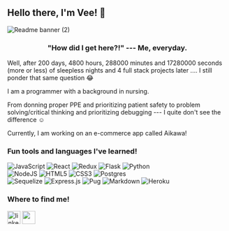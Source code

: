 ## Hello there, I'm Vee! 👋
![Readme banner (2)](https://user-images.githubusercontent.com/92604480/175332216-d8fea704-1420-44ab-8216-0e04f5d17155.gif)
<!-- ![Readme banner](https://user-images.githubusercontent.com/92604480/175169197-0b41275b-b003-4fc0-8f25-59c7081e71c0.gif) -->


<h3 align= "center" dir="auto">"How did I get here?!" --- Me, everyday.</h3>

Well, after 200 days, 4800 hours, 288000 minutes and 17280000 seconds (more or less) of sleepless nights and 4 full stack projects later .... I still ponder that same question :joy:

I am a programmer with a background in nursing. 

From donning proper PPE and prioritizing patient safety to problem solving/critical thinking and prioritizing debugging --- I quite don't see the difference :relaxed:

Currently, I am working on an e-commerce app called Aikawa!

### Fun tools and languages I've learned!

![JavaScript](https://img.shields.io/badge/code-javascript-%23316192.svg?style=for-the-badge&logo=javascript&logoColor=white&color=2bbc8a)
![React](https://img.shields.io/badge/code-react-%23316192.svg?style=for-the-badge&logo=react&logoColor=white&color=2bbc8a)
![Redux](https://img.shields.io/badge/code-redux-%23316192.svg?style=for-the-badge&logo=redux&logoColor=white&color=2bbc8a)
![Flask](https://img.shields.io/badge/tools-flask-%23316192.svg?style=for-the-badge&logo=flask&logoColor=white&color=2bbc8a)
![Python](https://img.shields.io/badge/code-python-%23316192.svg?style=for-the-badge&logo=python&logoColor=white&color=2bbc8a) </br>
![NodeJS](https://img.shields.io/badge/tools-node.js-%23316192.svg?style=for-the-badge&logo=node.js&logoColor=white&color=2bbc8a)
![HTML5](https://img.shields.io/badge/designtools-html5-%23316192.svg?style=for-the-badge&logo=html5&logoColor=white&color=2bbc8a)
![CSS3](https://img.shields.io/badge/designtools-css3-%23316192.svg?style=for-the-badge&logo=css3&logoColor=white&color=2bbc8a) 
![Postgres](https://img.shields.io/badge/tools-postgres-%23316192.svg?style=for-the-badge&logo=postgresql&logoColor=white&color=2bbc8a) </br>
![Sequelize](https://img.shields.io/badge/tools-Sequelize-52B0E7?style=for-the-badge&logo=Sequelize&logoColor=white&color=2bbc8a) 
![Express.js](https://img.shields.io/badge/datalanguage-express.js-%23316192.svg?style=for-the-badge&logo=express&logoColor=white&color=2bbc8a)
![Pug](https://img.shields.io/badge/code-pug-%23316192.svg?style=for-the-badge&logo=pug&logoColor=white&color=2bbc8a)
![Markdown](https://img.shields.io/badge/tools-markdown-%23316192.svg?style=for-the-badge&logo=markdown&logoColor=white&color=2bbc8a) 
![Heroku](https://img.shields.io/badge/tools-heroku-%23316192.svg?style=for-the-badge&logo=heroku&logoColor=white&color=2bbc8a) 

### Where to find me!

<p align="left">
<a href="https://www.linkedin.com/in/vee-alianza/" target="blank"><img align="center" src="https://user-images.githubusercontent.com/92604480/175175986-aba34d2f-0a93-40c3-b690-227bd2398a6b.png" alt="linkedin" height="30" /></a>
<a href="https://angel.co/u/vee-alianza" target="blank"><img align="center" src="https://user-images.githubusercontent.com/92604480/175179414-d2a9fef2-8b35-4dc7-8cab-77257e0f5f4a.jpg" style="color:white"  alt="angel-list" height="30" /></a>
</p>




<!-- 
<a href="https://www.linkedin.com/in/vee-alianza/" target="_blank" >
  <img align="left"  src="https://img.shields.io/badge/LinkedIn-0077B5?style=for-the-badge&logo=linkedin&logoColor=white" />
</a>
<a href="https://angel.co/u/vee-alianza" target="_blank">
   <img align="left"  src="https://img.shields.io/badge/AngelList-%23D4D4D4.svg?style=for-the-badge&logo=AngelList&logoColor=black" />
</a>
<a href="" target="_blank">
   <img align="left"src="https://img.shields.io/badge/Gmail-D14836?style=for-the-badge&logo=gmail&logoColor=white" />
</a>

![LinkedIn](https://img.shields.io/badge/linkedin-%230077B5.svg?style=for-the-badge&logo=linkedin&logoColor=white)
![AngelList](https://img.shields.io/badge/AngelList-%23D4D4D4.svg?style=for-the-badge&logo=AngelList&logoColor=black) -->

<!-- ![LinkedIn](https://img.shields.io/badge/linkedin-%230077B5.svg?style=for-the-badge&logo=linkedin&logoColor=white)

![Flask](https://img.shields.io/badge/flask-%23000.svg?style=for-the-badge&logo=flask&logoColor=white)
![Python](https://img.shields.io/badge/python-3670A0?style=for-the-badge&logo=python&logoColor=ffdd54)
![JavaScript](https://img.shields.io/badge/javascript-%23323330.svg?style=for-the-badge&logo=javascript&logoColor=%23F7DF1E)
![NodeJS](https://img.shields.io/badge/node.js-6DA55F?style=for-the-badge&logo=node.js&logoColor=white)
![React](https://img.shields.io/badge/react-%2320232a.svg?style=for-the-badge&logo=react&logoColor=%2361DAFB)
![Redux](https://img.shields.io/badge/redux-%23593d88.svg?style=for-the-badge&logo=redux&logoColor=white)
![HTML5](https://img.shields.io/badge/html5-%23E34F26.svg?style=for-the-badge&logo=html5&logoColor=white)
![CSS3](https://img.shields.io/badge/css3-%231572B6.svg?style=for-the-badge&logo=css3&logoColor=white)
![Pug](https://img.shields.io/badge/Pug-FFF?style=for-the-badge&logo=pug&logoColor=A86454)
![Express.js](https://img.shields.io/badge/express.js-%23404d59.svg?style=for-the-badge&logo=express&logoColor=%2361DAFB)
![Postgres](https://img.shields.io/badge/postgres-%23316192.svg?style=for-the-badge&logo=postgresql&logoColor=white)
![Sequelize](https://img.shields.io/badge/Sequelize-52B0E7?style=for-the-badge&logo=Sequelize&logoColor=white)
![Heroku](https://img.shields.io/badge/heroku-%23430098.svg?style=for-the-badge&logo=heroku&logoColor=white)
![Git](https://img.shields.io/badge/git-%23F05033.svg?style=for-the-badge&logo=git&logoColor=white)
![Figma](https://img.shields.io/badge/figma-%23F24E1E.svg?style=for-the-badge&logo=figma&logoColor=white) -->

<!-- - 💻 I'm currently a Web Developer in the making 
- 🌱 I’m currently learning the ways of becoming a Full-Stack Engineer at App Academy
 -->
<!--
**vee-alianza/vee-alianza** is a ✨ _special_ ✨ repository because its `README.md` (this file) appears on your GitHub profile.

Here are some ideas to get you started:

- 🔭 I’m currently working on ...
- 🌱 I’m currently learning ...
- 👯 I’m looking to collaborate on ...
- 🤔 I’m looking for help with ...
- 💬 Ask me about ...
- 📫 How to reach me: ...
- 😄 Pronouns: ...
- ⚡ Fun fact: ...

-->

<!-- //originals -->
<!-- ![JavaScript](https://img.shields.io/badge/javascript-%23323330.svg?style=for-the-badge&logo=javascript&logoColor=%23F7DF1E)
![HTML5](https://img.shields.io/badge/html5-%23E34F26.svg?style=for-the-badge&logo=html5&logoColor=white)
![CSS3](https://img.shields.io/badge/css3-%231572B6.svg?style=for-the-badge&logo=css3&logoColor=white)
![Postgres](https://img.shields.io/badge/postgres-%23316192.svg?style=for-the-badge&logo=postgresql&logoColor=white)
![Sequelize](https://img.shields.io/badge/Sequelize-52B0E7?style=for-the-badge&logo=Sequelize&logoColor=white)
![Express.js](https://img.shields.io/badge/express.js-%23404d59.svg?style=for-the-badge&logo=express&logoColor=%2361DAFB)
![React](https://img.shields.io/badge/react-%2320232a.svg?style=for-the-badge&logo=react&logoColor=%2361DAFB)
![Redux](https://img.shields.io/badge/redux-%23593d88.svg?style=for-the-badge&logo=redux&logoColor=white)
![Markdown](https://img.shields.io/badge/markdown-%23000000.svg?style=for-the-badge&logo=markdown&logoColor=white) -->




<!-- code -->
<!-- ![](https://img.shields.io/badge/<WORD_ON_LEFT>-<WORD_ON_RIGHT>-informational?style=flat&logo=<LOGO_NAME>&logoColor=white&color=2bbc8a) -->
<!-- [<img src="https://img.shields.io/badge/javascript-images-important.svg?logo=LOGO">](<LINK>) -->

